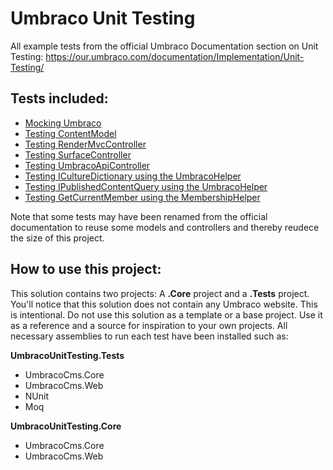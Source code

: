 # Umbraco Unit Testing
All example tests from the official Umbraco Documentation section on Unit Testing: https://our.umbraco.com/documentation/Implementation/Unit-Testing/

## Tests included:
- [Mocking Umbraco](UmbracoUnitTesting.Tests/Shared/UmbracoBaseTest.cs)
- [Testing ContentModel](UmbracoUnitTesting.Tests/ContentModel/ContentModelTests.cs)
- [Testing RenderMvcController](UmbracoUnitTesting.Tests/RenderMvcController/RenderMvcControllerTests.cs)
- [Testing SurfaceController](UmbracoUnitTesting.Tests/SurfaceController/SurfaceControllerTests.cs)
- [Testing UmbracoApiController](UmbracoUnitTesting.Tests/UmbracoApiController/UmbracoApiControllerTests.cs)
- [Testing ICultureDictionary using the UmbracoHelper](UmbracoUnitTesting.Tests/UmbracoHelper/CultureDictionaryTests.cs)
- [Testing IPublishedContentQuery using the UmbracoHelper](UmbracoUnitTesting.Tests/UmbracoHelper/PublishedContentQueryTests.cs)
- [Testing GetCurrentMember using the MembershipHelper](UmbracoUnitTesting.Tests/MembershipHelper/MembershipHelperTests.cs)

Note that some tests may have been renamed from the official documentation to reuse some models and controllers and thereby reudece the size of this project.

## How to use this project:
This solution contains two projects: A **.Core** project and a **.Tests** project. You'll notice that this solution does not contain any Umbraco website.
This is intentional. Do not use this solution as a template or a base project. Use it as a reference and a source for inspiration to your own projects.
All necessary assemblies to run each test have been installed such as:

**UmbracoUnitTesting.Tests**
- UmbracoCms.Core
- UmbracoCms.Web
- NUnit
- Moq

**UmbracoUnitTesting.Core**
- UmbracoCms.Core
- UmbracoCms.Web
